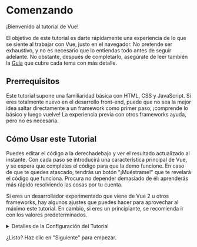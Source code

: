 # Comenzando

¡Bienvenido al tutorial de Vue!

El objetivo de este tutorial es darte rápidamente una experiencia de lo que se siente al trabajar con Vue, justo en el navegador. No pretende ser exhaustivo, y no es necesario que lo entiendas todo antes de seguir adelante. No obstante, después de completarlo, asegúrate de leer también la <a target="_blank" href="/guide/introduction.html">Guía</a> que cubre cada tema con más detalle.

## Prerrequisitos

Este tutorial supone una familiaridad básica con HTML, CSS y JavaScript. Si eres totalmente nuevo en el desarrollo front-end, puede que no sea la mejor idea saltar directamente a un framework como primer paso; ¡comprende lo básico y luego vuelve! La experiencia previa con otros frameworks ayuda, pero no es necesaria.

## Cómo Usar este Tutorial

Puedes editar el código <span class="wide">a la derecha</span><span class="narrow">debajo</span> y ver el resultado actualizado al instante. Con cada paso se introducirá una característica principal de Vue, y se espera que completes el código para que la demo funcione. En caso de que te quedes atascado, tendrás un botón "¡Muéstrame!" que te revelará el código que funciona. Procura no depender demasiado de él: aprenderás más rápido resolviendo las cosas por tu cuenta.

Si eres un desarrollador experimentado que viene de Vue 2 u otros frameworks, hay algunos ajustes que puedes hacer para aprovechar al máximo este tutorial. En cambio, si eres un principiante, se recomienda ir con los valores predeterminados.

<details>
<summary>Detalles de la Configuración del Tutorial</summary>

- Vue ofrece dos estilos de API: Options API and Composition API. Este tutorial está diseñado para funcionar con ambos; puedes elegir tu estilo preferido usando los interruptores de **Preferencia de API** en la parte superior. <a target="_blank" href="/guide/introduction.html#tipos-de-api">Aprende más sobre los estilos de la API</a>.

- También puede cambiar entre el modo SFC o el modo HTML. En el primero se mostrarán ejemplos de código en formato <a target="_blank" href="/guide/introduction.html#componentes-de-un-solo-archivo-single-file-components">Componentes de un Solo Archivo</a> (SFC), que es el que la mayoría de los desarrolladores utilizan cuando usan Vue con un paso de compilación. El modo HTML muestra el uso sin un paso de construcción.

</details>

¿Listo? Haz clic en "Siguiente" para empezar.
